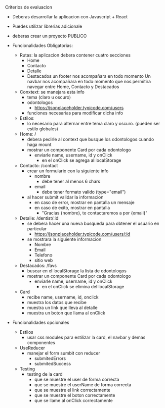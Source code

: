 Criterios de evaluacion
- Deberas desarrollar la aplicacion con Javascript + React
- Puedes utilizar librerias adicionale
- deberas crear un proyecto PUBLICO

- Funcionalidades Obligatorias:
  - Rutas: la aplicacion debera contener cuatro secciones
    - Home
    - Contacto
    - Detalle
    - Destacados
    un footer nos acompañara en todo momento
    Un navbar nos acompañara en todo momento que nos permitira navegar entre Home, Contacto y Destacados
  - Conxtext: se manejara esta info
    - tema (claro u oscuro)
    - odontologos
      - https://jsonplaceholder.typicode.com/users
    - funciones necesarias para modificar dicha info
  - Estilos:
    - lo necesario para alternar entre tema claro y oscuro. (pueden ser estilo globales)
  - Home: /
    - debera pedirle al context que busque los odontologos cuando haga mount
    - mostrar un componente Card por cada odontologo
      - enviarle name, username, id y onClick
        - en el onClick se agrega al localStorage
  - Contacto: /contact
    - crear un formulario con la siguiente info
      - nombre
        - debe tener al menos 6 chars
      - email
        - debe tener formato valido (type="email")
    - al hacer submit validar la informacion
      - en caso de error, mostrar en pantalla un mensaje
      - en caso de exito, mostrar en pantalla
        - "Gracias {nombre}, te contactaremos a por {email}"
  - Detalle: /dentist/:id
    - se debera hacer una nueva busqueda para obtener el usuario en particular
      - https://jsonplaceholder.typicode.com/users/:id
    - se mostrara la siguiente informacion
      - Nombre
      - Email
      - Telefono
      - sitio web
  - Destacados: /favs
    - buscar en el localStorage la lista de odontologos
    - mostrar un componente Card por cada odontologo
      - enviarle name, username, id y onClick
        - en el onClick se elimina del localStorage
  - Card
    - recibe name, username, id, onclick
    - muestra los datos que recibe
    - muestra un link que lleva al detalle
    - muestra un boton que llama al onClick

- Funcionalidades opcionales
  - Estilos
    - usar css modules para estilizar la card, el navbar y demas componentes
  - UseReducer
    - manejar el form sumbit con reducer
      - submitedErrors
      - submitedSuccess
  - Testing
    - testing de la card
      - que se muestre el user de forma correcta
      - que se muestre el userName de forma correcta
      - que se muestre el link correctamente
      - que se muestre el boton correctamente
      - que se llame al onClick correctamente
    